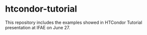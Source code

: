 # htcondor-tutorial

This repository includes the examples showed in HTCondor Tutorial presentation at IFAE on June 27.

